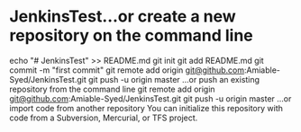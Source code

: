 # JenkinsTest…or create a new repository on the command line
echo "# JenkinsTest" >> README.md
git init
git add README.md
git commit -m "first commit"
git remote add origin git@github.com:Amiable-Syed/JenkinsTest.git
git push -u origin master
…or push an existing repository from the command line
git remote add origin git@github.com:Amiable-Syed/JenkinsTest.git
git push -u origin master
…or import code from another repository
You can initialize this repository with code from a Subversion, Mercurial, or TFS project.

